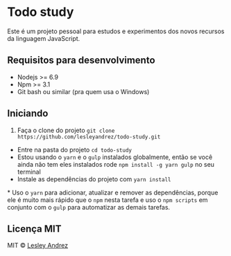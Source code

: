 # Todo study

Este é um projeto pessoal para estudos e experimentos dos novos recursos da linguagem JavaScript.

## Requisitos para desenvolvimento

 - Nodejs >= 6.9
 - Npm >= 3.1
 - Git bash ou similar (pra quem usa o Windows)

## Iniciando

 1. Faça o clone do projeto `git clone https://github.com/lesleyandrez/todo-study.git`
 - Entre na pasta do projeto `cd todo-study`
 - Estou usando o `yarn` e o `gulp` instalados globalmente, então se você ainda não tem eles instalados rode `npm install -g yarn gulp` no seu terminal
 - Instale as dependências do projeto com `yarn install`

 \* Uso o `yarn` para adicionar, atualizar e remover as dependências, porque ele é muito mais rápido que o `npm` nesta tarefa e uso o `npm scripts` em conjunto com o `gulp` para automatizar as demais tarefas.

## Licença MIT

MIT © [Lesley Andrez](https://github.com/lesleyandrez)
